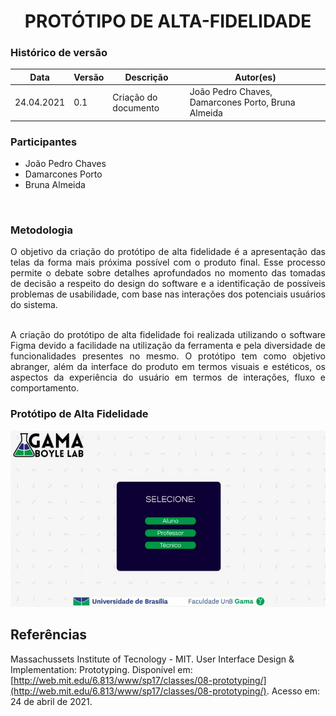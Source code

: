 # <center> PROTÓTIPO DE ALTA-FIDELIDADE


### Histórico de versão

|Data | Versão | Descrição | Autor(es)|
| -- | -- | -- | -- |
| 24.04.2021 | 0.1 | Criação do documento | João Pedro Chaves, Damarcones Porto, Bruna Almeida |

### Participantes

* João Pedro Chaves
* Damarcones Porto
* Bruna Almeida
<br>

### Metodologia

<div align="justify">O objetivo da criação do protótipo de alta fidelidade é a apresentação das telas da forma mais próxima possível com o produto final. Esse processo permite o debate sobre detalhes aprofundados no momento das tomadas de decisão a respeito do design do software e a identificação de possíveis problemas de usabilidade, com base nas interações dos potenciais usuários do sistema.
<br><br>

A criação do protótipo de alta fidelidade foi realizada utilizando o software Figma devido a facilidade na utilização da ferramenta e pela diversidade de funcionalidades presentes no mesmo. O protótipo tem como objetivo abranger, além da interface do produto em termos visuais e estéticos, os aspectos da experiência do usuário em termos de interações, fluxo e comportamento.
</div>

### Protótipo de Alta Fidelidade

[![](../../imagens/prototipo/prototipo-alta.png)](https://www.figma.com/proto/9ZSWFd9hgAQ4QqAFEK2ids/Prot%C3%B3tipo-PI1?node-id=24%3A82&scaling=min-zoom&page-id=0%3A1)

## Referências
Massachussets Institute of Tecnology - MIT. User Interface Design & Implementation: Prototyping. Disponível em: [http://web.mit.edu/6.813/www/sp17/classes/08-prototyping/](http://web.mit.edu/6.813/www/sp17/classes/08-prototyping/). Acesso em: 24 de abril de 2021.